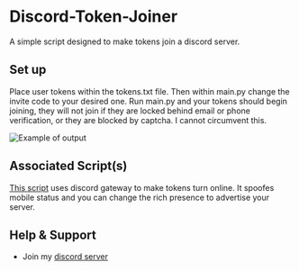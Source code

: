 # Discord-Token-Joiner

A simple script designed to make tokens join a discord server.

## Set up

Place user tokens within the tokens.txt file. Then within main.py change the invite code to your desired one. Run main.py and your tokens should begin joining, they will not join if they are locked behind email or phone verification, or they are blocked by captcha. I cannot circumvent this.

![Example of output](https://cdn.discordapp.com/attachments/1007769724836397158/1007798288411533323/unknown.png)

## Associated Script(s)

[This script](https://github.com/Shell1010/Mass-Token-Online) uses discord gateway to make tokens turn online. It spoofes mobile status and you can change the rich presence to advertise your server.

## Help & Support

- Join my [discord server](https://discord.gg/fuf8t4JWDV)
